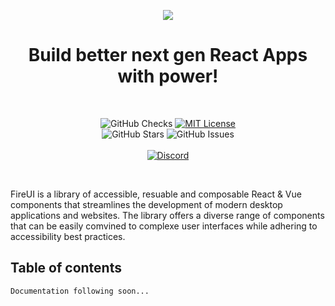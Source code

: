 <p align="center">
    <a href="https://github.com/epycsolutions/fire-ui-react">
        <img src="https://raw.githubusercontent.com/epycsolutions/fire-ui/master/media/logo-colored@2x.png?raw=true" />
    </a>
</p>

<h1 align="center">Build better next gen React Apps with power!</h1>
<br />

<p align="center">
    <img alt="GitHub Checks" src="https://badgen.net/github/checks/epycsolutions/fire-ui-react/master" />
    <a href="https://github.com/epycsolutions/fire-ui/blob/master/LICENSE">
        <img src="https://img.shields.io/github/license/epycsolutions/fire-ui-react" alt="MIT License" />
    </a>
    <br />
    <img alt="GitHub Stars" src="https://badgen.net/github/stars/epycsolutions/fire-ui-react">
    <img alt="GitHub Issues" src="https://badgen.net/github/issues/epycsolutions/fire-ui-react">
    <br><br>
    <a href="https://discord.gg/hWhcQ5T">
        <img alt="Discord" src="https://discord.com/api/guilds/700810339348119682/widget.png" />
    </a>
</p>

<br />

FireUI is a library of accessible, resuable and composable React & Vue components that 
streamlines the development of modern desktop applications and websites.
The library offers a diverse range of components that can be easily comvined to complexe
user interfaces while adhering to accessibility best practices.

## Table of contents

```
Documentation following soon...
```